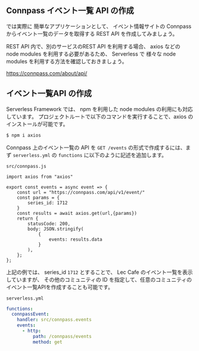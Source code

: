 ## Connpass イベント一覧 API の作成

では実際に 簡単なアプリケーションとして、
イベント情報サイトの Connpass からイベント一覧のデータを取得する REST API を作成してみましょう。

REST API 内で、別のサービスのREST API を利用する場合、 axios などの node modules を利用する必要があるため、
Serverless で 様々な node modules を利用する方法を確認しておきましょう。

https://connpass.com/about/api/

## イベント一覧API の作成

Serverless Framework では、 npm を利用した node modules の利用にも対応しています。
プロジェクトルートで以下のコマンドを実行することで、axios のインストールが可能です。

```bash
$ npm i axios
```

Connpass 上のイベント一覧の API を `GET /events` の形式で作成するには、まず `serverless.yml` の `functions` に以下のように記述を追加します。

`src/connpass.js`

```
import axios from "axios"

export const events = async event => {
    const url = "https://connpass.com/api/v1/event/"
    const params = {
        series_id: 1712
    }
    const results = await axios.get(url,{params})
    return {
        statusCode: 200,
        body: JSON.stringify(
            {
                events: results.data
            }
        ),
    };
};
```

上記の例では、 series_id `1712` とすることで、 Lec Cafe のイベント一覧を表示していますが、
その他のコミュニティの ID を指定して、任意のコミュニティのイベント一覧APIを作成することも可能です。


`serverless.yml`

```yaml
functions:
  connpassEvent:
    handler: src/connpass.events
    events:
      - http:
          path: /connpass/events
          method: get
```




